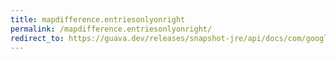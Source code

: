 ```yaml
---
title: mapdifference.entriesonlyonright
permalink: /mapdifference.entriesonlyonright/
redirect_to: https://guava.dev/releases/snapshot-jre/api/docs/com/google/common/collect/MapDifference.html#entriesOnlyOnRight--
---
```

